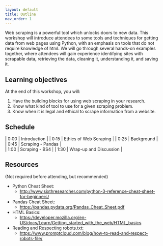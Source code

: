```yaml
---
layout: default
title: Outline
nav_order: 1
---
```


<!-- ## Note: this workshop is in development and not yet complete. -->

Web scraping is a powerful tool which unlocks doors to new data. This workshop will introduce attendees to some tools and techniques for getting data from web pages using Python, with an emphasis on tools that do not require knowledge of html. We will go through several hands-on examples together, where attendees will gain experience identifying sites with scrapable data, retrieving the data, cleaning it, understanding it, and saving it. 

## Learning objectives

At the end of this workshop, you will:
1. Have the building blocks for using web scraping in your research.
2. Know what kind of tool to use for a given scraping problem.
3. Know when it is legal and ethical to scrape information from a website.

## Schedule

| 0:00 | Introduction |
| 0:15 | Ethics of Web Scraping |
| 0:25 | Background |
| 0:45 | Scraping - Pandas |   
| 1:00 | Scraping - BS4 |
| 1:30 | Wrap-up and Discussion |

## Resources
(Not required before attending, but recommended)
* Python Cheat Sheet:
  * http://www.sixthresearcher.com/python-3-reference-cheat-sheet-for-beginners/
* Pandas Cheat Sheet:
  * https://pandas.pydata.org/Pandas_Cheat_Sheet.pdf
* HTML Basics:
  * https://developer.mozilla.org/en-US/docs/Learn/Getting_started_with_the_web/HTML_basics
* Reading and Respecting robots.txt:
  * https://www.promptcloud.com/blog/how-to-read-and-respect-robots-file/
